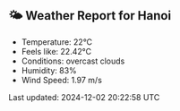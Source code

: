 <!-- WEATHER-START -->
## 🌤 Weather Report for Hanoi

- Temperature: 22°C
- Feels like: 22.42°C
- Conditions: overcast clouds
- Humidity: 83%
- Wind Speed: 1.97 m/s

Last updated: 2024-12-02 20:22:58 UTC
<!-- WEATHER-END -->
